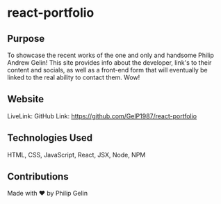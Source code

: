 # react-portfolio

## Purpose

To showcase the recent works of the one and only and handsome Philip Andrew Gelin! This site provides info about the developer, link's to their content and socials, as well as a front-end form that will eventually be linked to the real ability to contact them. Wow!

## Website

LiveLink:
GitHub Link: https://github.com/GelP1987/react-portfolio

## Technologies Used

HTML, CSS, JavaScript, React, JSX, Node, NPM

## Contributions

Made with ❤️ by Philip Gelin
